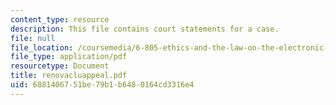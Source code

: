 ```yaml
---
content_type: resource
description: This file contains court statements for a case.
file: null
file_location: /coursemedia/6-805-ethics-and-the-law-on-the-electronic-frontier-fall-2005/6881406751be79b1b6480164cd3316e4_renovacluappeal.pdf
file_type: application/pdf
resourcetype: Document
title: renovacluappeal.pdf
uid: 68814067-51be-79b1-b648-0164cd3316e4
---
```

